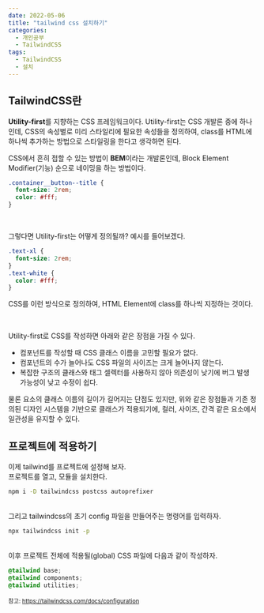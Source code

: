 ```yaml
---
date: 2022-05-06
title: "tailwind css 설치하기"
categories:
  - 개인공부
  - TailwindCSS
tags:
  - TailwindCSS
  - 설치
---
```


## TailwindCSS란

**Utility-first**를 지향하는 CSS 프레임워크이다.
Utility-first는 CSS 개발론 중에 하나인데, CSS의 속성별로 미리 스타일리에 필요한 속성들을 정의하여, class를 HTML에 하나씩 추가하는 방법으로 스타일링을 한다고 생각하면 된다.

CSS에서 흔히 접할 수 있는 방법이 **BEM**이라는 개발론인데, Block Element Modifier(기능) 순으로 네이밍을 하는 방법이다.

```css
.container__button--title {
  font-size: 2rem;
  color: #fff;
}
```

<br>

그렇다면 Utility-first는 어떻게 정의될까? 예시를 들어보겠다.

```css
.text-xl {
  font-size: 2rem;
}
.text-white {
  color: #fff;
}
```

CSS를 이런 방식으로 정의하여, HTML Element에 class를 하나씩 지정하는 것이다.

<br>

Utility-first로 CSS를 작성하면 아래와 같은 장점을 가질 수 있다.

- 컴포넌트를 작성할 때 CSS 클래스 이름을 고민할 필요가 없다.
- 컴포넌트의 수가 늘어나도 CSS 파일의 사이즈는 크게 늘어나지 않는다.
- 복잡한 구조의 클래스와 태그 셀렉터를 사용하지 않아 의존성이 낮기에 버그 발생 가능성이 낮고 수정이 쉽다.

물론 요소의 클래스 이름의 길이가 길어지는 단점도 있지만, 위와 같은 장점들과 기존 정의된 디자인 시스템을 기반으로 클래스가 적용되기에, 컬러, 사이즈, 간격 같은 요소에서 일관성을 유지할 수 있다.

## 프로젝트에 적용하기

이제 tailwind를 프로젝트에 설정해 보자.  
프로젝트를 열고, 모듈을 설치한다.

```bash
npm i -D tailwindcss postcss autoprefixer
```

<br>
그리고 tailwindcss의 초기 config 파일을 만들어주는 명령어를 입력하자.

```bash
npx tailwindcss init -p
```

<br>
이후 프로젝트 전체에 적용될(global) CSS 파일에 다음과 같이 작성하자.

```css
@tailwind base;
@tailwind components;
@tailwind utilities;
```

<sub>참고: https://tailwindcss.com/docs/configuration</sub>
